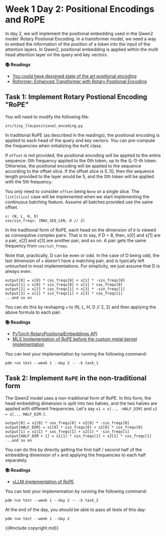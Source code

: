 # Week 1 Day 2: Positional Encodings and RoPE

In day 2, we will implement the positional embedding used in the Qwen2 model: Rotary Postional Encoding. In a transformer
model, we need a way to embed the information of the position of a token into the input of the attention layers. In Qwen2,
positional embedding is applied within the multi head attention layer on the query and key vectors.

**📚 Readings**

- [You could have designed state of the art positional encoding](https://huggingface.co/blog/designing-positional-encoding)
- [Roformer: Enhanced Transformer with Rotary Positional Encoding](https://arxiv.org/pdf/2104.09864)

## Task 1: Implement Rotary Postional Encoding "RoPE"

You will need to modify the following file:

```
src/tiny_llm/positional_encoding.py
```

In traditional RoPE (as described in the readings), the positional encoding is applied to each head of the query and key vectors.
You can pre-compute the frequencies when initializing the `RoPE` class.

If `offset` is not provided, the positional encoding will be applied to the entire sequence: 0th frequency applied to the
0th token, up to the (L-1)-th token. Otherwise, the positional encoding will be applied to the sequence according to the
offset slice. If the offset slice is 5..10, then the sequence length provided to the layer would be 5, and the 0th token
will be applied with the 5th frequency.

You *only* need to consider `offset` being `None` or a single slice. The `list[slice]` case will be implemented when we
start implementing the continuous batching feature. Assume all batches provided use the same offset.

```
x: (N, L, H, D)
cos/sin_freqs: (MAX_SEQ_LEN, D // 2)
```

In the traditional form of RoPE, each head on the dimension of `D` is viewed as consequtive complex pairs. That is to
say, if D = 8, then, x[0] and x[1] are a pair, x[2] and x[3] are another pair, and so on. A pair gets the same frequency
from `cos/sin_freqs`.

Note that, practically, D can be even or odd. In the case of D being odd, the last dimension of `x` doesn’t have a matching pair,
and is typically left untouched in most implementations. For simplicity, we just assume that D is always even.

```
output[0] = x[0] * cos_freqs[0] + x[1] * -sin_freqs[0]
output[1] = x[0] * sin_freqs[0] + x[1] * cos_freqs[0]
output[2] = x[2] * cos_freqs[1] + x[3] * -sin_freqs[1]
output[3] = x[2] * sin_freqs[1] + x[3] * cos_freqs[1]
...and so on
```

You can do this by reshaping `x` to (N, L, H, D // 2, 2) and then applying the above formula to each pair.

**📚 Readings**

- [PyTorch RotaryPositionalEmbeddings API](https://pytorch.org/torchtune/stable/generated/torchtune.modules.RotaryPositionalEmbeddings.html)
- [MLX Implementation of RoPE before the custom metal kernel implementation](https://github.com/ml-explore/mlx/pull/676/files)

You can test your implementation by running the following command:

```
pdm run test --week 1 --day 2 -- -k task_1
```

## Task 2: Implement `RoPE` in the non-traditional form

The Qwen2 model uses a non-traditional form of RoPE. In this form, the head embedding dimension is split into two halves,
and the two halves are applied with different frequencies. Let's say `x1 = x[.., :HALF_DIM]` and `x2 = x[.., HALF_DIM:]`.

```
output[0] = x1[0] * cos_freqs[0] + x2[0] * -sin_freqs[0]
output[HALF_DIM] = x1[0] * sin_freqs[0] + x2[0] * cos_freqs[0]
output[1] = x1[1] * cos_freqs[1] + x2[1] * -sin_freqs[1]
output[HALF_DIM + 1] = x1[1] * sin_freqs[1] + x2[1] * cos_freqs[1]
...and so on
```

You can do this by directly getting the first half / second half of the embedding dimension of `x` and applying the
frequencies to each half separately.

**📚 Readings**

- [vLLM implementation of RoPE](https://github.com/vllm-project/vllm/blob/main/vllm/model_executor/layers/rotary_embedding)


You can test your implementation by running the following command:

```
pdm run test --week 1 --day 2 -- -k task_2
```

At the end of the day, you should be able to pass all tests of this day:

```
pdm run test --week 1 --day 2
```

{{#include copyright.md}}
